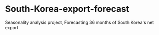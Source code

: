 # South-Korea-export-forecast
Seasonality analysis project, Forecasting 36 months of South Korea's net export
